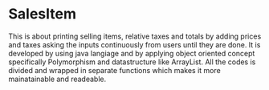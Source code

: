 # SalesItem
This is about printing selling items, relative taxes and totals by adding prices and taxes asking the inputs continuously from users until they are done.
It is developed by using java langiage and by  applying object oriented concept specifically Polymorphism and datastructure like ArrayList. All the codes is divided and  wrapped in separate functions which makes it more mainatainable and readeable.
